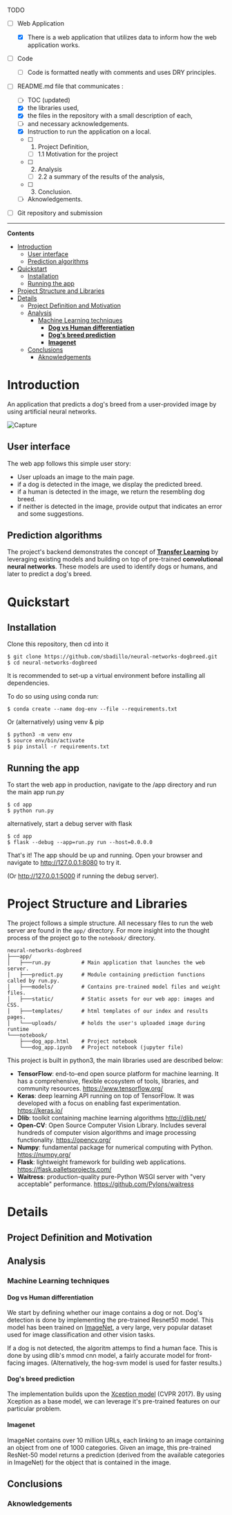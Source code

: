 TODO

- [ ] Web Application
	- [x]  There is a web application that utilizes data to inform how the web application works.
- [ ] Code
  - [ ] Code is formatted neatly with comments and uses DRY principles.
- [ ] README.md file that communicates : 
  - [ ] TOC (updated)
  - [x] the libraries used, 
  - [x] the files in the repository with a small description of each, 
  - [ ] and necessary acknowledgements.
  - [x] Instruction to run the application on a local.
  - [ ] 1. Project Definition, 
    - [ ] 1.1 Motivation for the project
  - [ ] 2. Analysis
    - [ ] 2.2 a summary of the results of the analysis, 
  - [ ] 3. Conclusion.
  - [ ] Aknowledgements.
- [ ] Git repository and submission


---

**Contents**


- [Introduction](#introduction)
  - [User interface](#user-interface)
  - [Prediction algorithms](#prediction-algorithms)
- [Quickstart](#quickstart)
  - [Installation](#installation)
  - [Running the app](#running-the-app)
- [Project Structure and Libraries](#project-structure-and-libraries)
- [Details](#details)
  - [Project Definition and Motivation](#project-definition-and-motivation)
  - [Analysis](#analysis)
    - [Machine Learning techniques](#machine-learning-techniques)
      - [**Dog vs Human differentiation**](#dog-vs-human-differentiation)
      - [**Dog's breed prediction**](#dogs-breed-prediction)
      - [**Imagenet**](#imagenet)
  - [Conclusions](#conclusions)
    - [Aknowledgements](#aknowledgements)

# Introduction

An application that predicts a dog's breed from a user-provided image by using artificial neural networks.

![Capture](capture2.gif)

##  User interface
The web app follows this simple user story: 

* User uploads an image to the main page.
* if a dog is detected in the image, we display the predicted breed.
* if a human is detected in the image, we return the resembling dog breed.
* if neither is detected in the image, provide output that indicates an error and some suggestions.

## Prediction algorithms
The project's backend demonstrates the concept of [**Transfer Learning**](https://en.wikipedia.org/wiki/Transfer_learning) by leveraging existing models and building on top of pre-trained **convolutional neural networks**. These models are used to identify dogs or humans, and later to predict a dog's breed.


# Quickstart
## Installation
Clone this repository, then cd into it

    $ git clone https://github.com/sbadillo/neural-networks-dogbreed.git
    $ cd neural-networks-dogbreed

It is recommended to set-up a virtual environment before installing all dependencies. 

To do so using using conda run:

    $ conda create --name dog-env --file --requirements.txt

Or (alternatively)  using venv & pip

    $ python3 -m venv env
    $ source env/bin/activate
    $ pip install -r requirements.txt

## Running the app

To start the web app in production, navigate to the /app directory and run the main app run.py

    $ cd app
    $ python run.py

alternatively, start a debug server with flask
    
    $ cd app
    $ flask --debug --app=run.py run --host=0.0.0.0

That's it! The app should be up and running. Open your browser and navigate to http://127.0.0.1:8080 to try it.

(Or http://127.0.0.1:5000 if running the debug server).

# Project Structure and Libraries
The project follows a simple structure. All necessary files to run the web server are found in the `app/` directory. For more insight into the thought process of the project go to the `notebook/` directory.

    neural-networks-dogbreed
    ├───app/
    │   ├───run.py          # Main application that launches the web server.
    │   ├───predict.py      # Module containing prediction functions called by run.py.
    │   ├───models/         # Contains pre-trained model files and weight files.
    │   ├───static/         # Static assets for our web app: images and CSS.
    │   ├───templates/      # html templates of our index and results pages.
    │   └───uploads/        # holds the user's uploaded image during runtime
    └───notebook/
        ├───dog_app.html    # Project notebook
        └───dog_app.ipynb   # Project notebook (jupyter file)

This project is built in python3, the main libraries used are described below:

- **TensorFlow**: end-to-end open source platform for machine learning. It has a comprehensive, flexible ecosystem of tools, libraries, and community resources. https://www.tensorflow.org/
- **Keras**: deep learning API running on top of TensorFlow. It was developed with a focus on enabling fast experimentation. https://keras.io/
- **Dlib**: toolkit containing machine learning algorithms http://dlib.net/
- **Open-CV**: Open Source Computer Vision Library. Includes several hundreds of computer vision algorithms and image processing functionality. https://opencv.org/
- **Numpy**: fundamental package for numerical computing with Python. https://numpy.org/
- **Flask**: lightweight framework for building web applications. https://flask.palletsprojects.com/
- **Waitress**: production-quality pure-Python WSGI server with "very acceptable" performance. https://github.com/Pylons/waitress

# Details

## Project Definition and Motivation

## Analysis

### Machine Learning techniques

#### **Dog vs Human differentiation**

We start by defining whether our image contains a dog or not. Dog's detection is done by implementing the pre-trained Resnet50 model. This model has been trained on [ImageNet](http://www.image-net.org/), a very large, very popular dataset used for image classification and other vision tasks.

If a dog is not detected, the algoritm attemps to find a human face. This is done by using dlib's mmod cnn model, a fairly accurate model for front-facing images. (Alternatively, the hog-svm model is used for faster results.)

#### **Dog's breed prediction**
The implementation builds upon the [Xception model](https://arxiv.org/abs/1610.02357) (CVPR 2017). By using Xception as a base model, we can leverage it's pre-trained features on our particular problem. 

#### **Imagenet**
ImageNet contains over 10 million URLs, each linking to an image containing an object from one of 1000 categories. Given an image, this pre-trained ResNet-50 model returns a prediction (derived from the available categories in ImageNet) for the object that is contained in the image.


## Conclusions

### Aknowledgements





